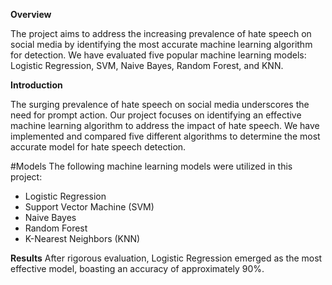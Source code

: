 **Overview**

The project aims to address the increasing prevalence of hate speech on social media by identifying the most accurate machine learning algorithm for detection. We have evaluated five popular machine learning models: Logistic Regression, SVM, Naive Bayes, Random Forest, and KNN.

**Introduction**

The surging prevalence of hate speech on social media underscores the need for prompt action. Our project focuses on identifying an effective machine learning algorithm to address the impact of hate speech. We have implemented and compared five different algorithms to determine the most accurate model for hate speech detection.

#Models
The following machine learning models were utilized in this project:

* Logistic Regression
* Support Vector Machine (SVM)
* Naive Bayes
* Random Forest
* K-Nearest Neighbors (KNN)

**Results**
After rigorous evaluation, Logistic Regression emerged as the most effective model, boasting an accuracy of approximately 90%.
